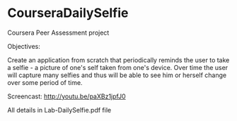 CourseraDailySelfie
===================

Coursera Peer Assessment project

Objectives:

Create an application from scratch that periodically reminds the user to take a selfie - a picture of one's self taken from one's device. Over time the user will capture many selfies and thus will be able to see him or herself change over some period of time.

Screencast: http://youtu.be/paXBz1jpfJ0

All details in Lab-DailySelfie.pdf file
